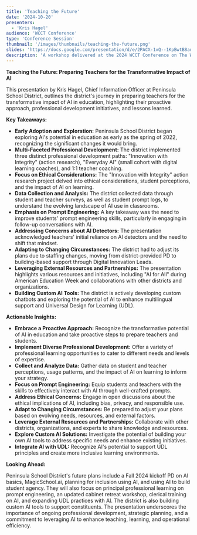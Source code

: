 ```yaml
---
title: 'Teaching the Future'
date: '2024-10-20'
presenters:
  - 'Kris Hagel'
audience: 'WCCT Conference'
type: 'Conference Session'
thumbnail: '/images/thumbnails/teaching-the-future.png'
slides: 'https://docs.google.com/presentation/d/e/2PACX-1vQ--1KpBwtB8anChO3Mr1PHgjoG3qnafBsvziSwMe8FYhHyibimRRs4Q8cy4QIY8btgmWqMqORonpFZ/embed'
description: 'A workshop delivered at the 2024 WCCT Conference on The Work we have been doing with our teachers on AI'
---
```


**Teaching the Future: Preparing Teachers for the Transformative Impact of AI**

This presentation by Kris Hagel, Chief Information Officer at Peninsula School District, outlines the district's journey in preparing teachers for the transformative impact of AI in education, highlighting their proactive approach, professional development initiatives, and lessons learned.

**Key Takeaways:**

- **Early Adoption and Exploration:** Peninsula School District began exploring AI's potential in education as early as the spring of 2022, recognizing the significant changes it would bring.
- **Multi-Faceted Professional Development:** The district implemented three distinct professional development paths: "Innovation with Integrity" (action research), "Everyday AI" (small cohort with digital learning coaches), and 1:1 teacher coaching.
- **Focus on Ethical Considerations:** The "Innovation with Integrity" action research project delved into ethical considerations, student perceptions, and the impact of AI on learning.
- **Data Collection and Analysis:** The district collected data through student and teacher surveys, as well as student prompt logs, to understand the evolving landscape of AI use in classrooms.
- **Emphasis on Prompt Engineering:** A key takeaway was the need to improve students' prompt engineering skills, particularly in engaging in follow-up conversations with AI.
- **Addressing Concerns about AI Detectors:** The presentation acknowledged teachers' initial reliance on AI detectors and the need to shift that mindset.
- **Adapting to Changing Circumstances:** The district had to adjust its plans due to staffing changes, moving from district-provided PD to building-based support through Digital Innovation Leads.
- **Leveraging External Resources and Partnerships:** The presentation highlights various resources and initiatives, including "AI for All" during American Education Week and collaborations with other districts and organizations.
- **Building Custom AI Tools:** The district is actively developing custom chatbots and exploring the potential of AI to enhance multilingual support and Universal Design for Learning (UDL).

**Actionable Insights:**

- **Embrace a Proactive Approach:** Recognize the transformative potential of AI in education and take proactive steps to prepare teachers and students.
- **Implement Diverse Professional Development:** Offer a variety of professional learning opportunities to cater to different needs and levels of expertise.
- **Collect and Analyze Data:** Gather data on student and teacher perceptions, usage patterns, and the impact of AI on learning to inform your strategy.
- **Focus on Prompt Engineering:** Equip students and teachers with the skills to effectively interact with AI through well-crafted prompts.
- **Address Ethical Concerns:** Engage in open discussions about the ethical implications of AI, including bias, privacy, and responsible use.
- **Adapt to Changing Circumstances:** Be prepared to adjust your plans based on evolving needs, resources, and external factors.
- **Leverage External Resources and Partnerships:** Collaborate with other districts, organizations, and experts to share knowledge and resources.
- **Explore Custom AI Solutions:** Investigate the potential of building your own AI tools to address specific needs and enhance existing initiatives.
- **Integrate AI with UDL:** Recognize AI's potential to support UDL principles and create more inclusive learning environments.

**Looking Ahead:**

Peninsula School District's future plans include a Fall 2024 kickoff PD on AI basics, MagicSchool.ai, planning for inclusion using AI, and using AI to build student agency. They will also focus on principal professional learning on prompt engineering, an updated cabinet retreat workshop, clerical training on AI, and expanding UDL practices with AI. The district is also building custom AI tools to support constituents. The presentation underscores the importance of ongoing professional development, strategic planning, and a commitment to leveraging AI to enhance teaching, learning, and operational efficiency.
